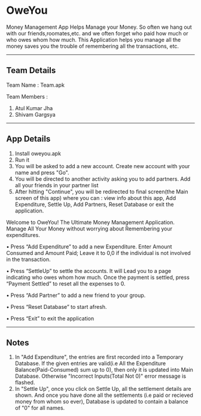 OweYou
======

Money Management App
Helps Manage your Money.
So often we hang out with our friends,roomates,etc. and we often forget who paid how much
or who owes whom how much. This Application helps you manage all the money saves you the trouble
of remembering all the transactions, etc.



---------------
Team Details
---------------
Team Name : Team.apk

Team Members : 
   1. Atul Kumar Jha
   2. Shivam Gargsya

----------------
App Details
----------------
1. Install oweyou.apk
2. Run it
3. You will be asked to add a new account. Create new account with your name and press "Go".
4. You will be directed to another activity asking you to add partners. Add all your friends in your partner list
5. After hitting "Continue", you will be redirected to final screen(the Main screen of this app) where you can :
   view info about this app, Add Expenditure, Settle Up, Add Partners, Reset Database or exit the application.


Welcome to OweYou!
The Ultimate Money Management Application.
Manage All Your Money without worrying about 
Remembering your expenditures.


•	Press “Add Expenditure” to add a new Expenditure.
   Enter Amount Consumed and Amount Paid; Leave it to
   0,0 if the individual is not involved in the transaction.
   
•	Press “SettleUp” to settle the accounts. It will Lead you to
   a page indicating who owes whom how much. Once the
   payment is settled, press “Payment Settled” to reset all the
   expenses to 0.
   
•	Press “Add Partner” to add a new friend to your group.

•	Press “Reset Database” to start afresh.

•	Press “Exit” to exit the application


-----------------------------
Notes
-----------------------------
1. In "Add Expenditure", the entries are first recorded into a Temporary Database.
   If the given entries are valid(i.e All the Expenditure Balance(Paid-Consumed) sum up to 0), then only it is updated
   into Main Database. Otherwise "Incorrect Inputs(Total Not 0)" error message is flashed.
2. In "Settle Up", once you click on Settle Up, all the settlement details are shown. And once you have done all the settlements
   (i.e paid or recieved money from whom so ever), Database is updated to contain a balance of "0" for all names.


